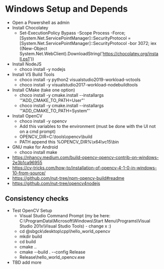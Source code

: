 # Windows Setup and Depends

- Open a Powershell as admin
- Install Chocolatey
  - Set-ExecutionPolicy Bypass -Scope Process -Force; [System.Net.ServicePointManager]::SecurityProtocol = [System.Net.ServicePointManager]::SecurityProtocol -bor 3072; iex ((New-Object System.Net.WebClient).DownloadString('https://chocolatey.org/install.ps1'))
- Install NodeJS
  - choco install -y nodejs
- Install VS Build Tools
  - choco install -y python2 visualstudio2019-workload-vctools
  - choco install -y visualstudio2017-workload-nodebuildtools
- Install CMake (take one option)
  - choco install -y  cmake.install --installargs '"ADD_CMAKE_TO_PATH=User"'
  - choco install -y cmake.install --installargs '"ADD_CMAKE_TO_PATH=System"'
- Install OpenCV
  - choco install -y  opencv
  - Add this variables to the environment (must be done with the UI not on a cmd prompt)
  - OPENCV_DIR=C:\tools\opencv\build
  - PATH append this %OPENCV_DIR%\x64\vc15\bin
- GNU make for Android
  - choco install make
- https://nhancv.medium.com/build-opencv-opencv-contrib-on-windows-2e3b1ca96955
- https://cv-tricks.com/how-to/installation-of-opencv-4-1-0-in-windows-10-from-source/
- https://github.com/nut-tree/npm-opencv-build#readme
- https://github.com/nut-tree/opencv4nodejs

## Consistency checks

- Test OpenCV Setup
  - Visual Studio Command Prompt (my be here: C:\ProgramData\Microsoft\Windows\Start Menu\Programs\Visual Studio 201x\Visual Studio Tools) - change x :)
  - cd @sbgck\desktop\cpp\hello_world_opencv
  - mkdir build
  - cd build
  - cmake ..
  - cmake --build . --config Release
  - Release\hello_world_opencv.exe
- TBD add more
